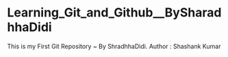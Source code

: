 # Learning_Git_and_Github__BySharadhhaDidi
This is my First Git Repository ~ By ShradhhaDidi.
Author : Shashank Kumar

